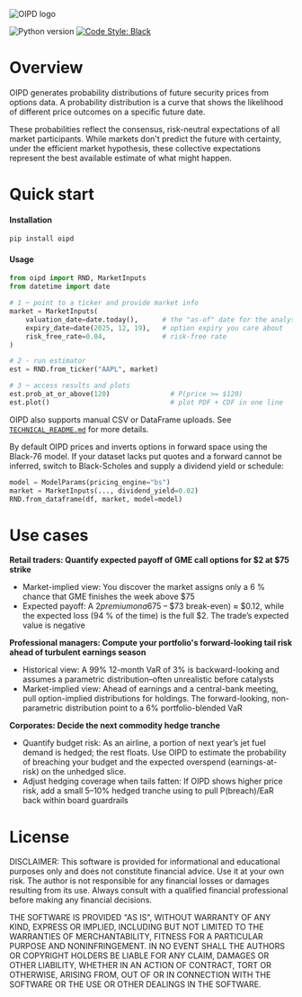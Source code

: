 ![OIPD logo](.meta/images/OIPD%20Logo.png)

![Python version](https://img.shields.io/badge/python-3.10-blue.svg)
[![Code Style: Black](https://img.shields.io/badge/code%20style-black-black.svg)](https://github.com/ambv/black)

# Overview

OIPD generates probability distributions of future security prices from options data. A probability distribution is a curve that shows the likelihood of different price outcomes on a specific future date.

These probabilities reflect the consensus, risk-neutral expectations of all market participants. While markets don't predict the future with certainty, under the efficient market hypothesis, these collective expectations represent the best available estimate of what might happen.

# Quick start

#### Installation
```bash
pip install oipd
```

#### Usage
```python
from oipd import RND, MarketInputs
from datetime import date

# 1 ─ point to a ticker and provide market info
market = MarketInputs(
    valuation_date=date.today(),      # the "as-of" date for the analysis
    expiry_date=date(2025, 12, 19),   # option expiry you care about
    risk_free_rate=0.04,              # risk-free rate
)

# 2 - run estimator
est = RND.from_ticker("AAPL", market)   

# 3 ─ access results and plots
est.prob_at_or_above(120)               # P(price >= $120)
est.plot()                              # plot PDF + CDF in one line
```

OIPD also supports manual CSV or DataFrame uploads. See [`TECHNICAL_README.md`](TECHNICAL_README.md) for more details.

By default OIPD prices and inverts options in forward space using the Black-76
model. If your dataset lacks put quotes and a forward cannot be inferred,
switch to Black-Scholes and supply a dividend yield or schedule:

```python
model = ModelParams(pricing_engine="bs")
market = MarketInputs(..., dividend_yield=0.02)
RND.from_dataframe(df, market, model=model)
```

# Use cases

**Retail traders: Quantify expected payoff of GME call options for $2 at $75 strike**

- Market-implied view: You discover the market assigns only a 6 % chance that GME finishes the week above $75
- Expected payoff: A $2 premium on a 6% event means the expected gain is 0.06 × ($75 – $73 break-even) ≈ $0.12, while the expected loss (94 % of the time) is the full $2. The trade’s expected value is negative

**Professional managers: Compute your portfolio's forward-looking tail risk ahead of turbulent earnings season**

- Historical view: A 99% 12-month VaR of 3% is backward-looking and assumes a parametric distribution–often unrealistic before catalysts
- Market-implied view: Ahead of earnings and a central-bank meeting, pull option-implied distributions for holdings. The forward-looking, non-parametric distribution point to a 6% portfolio-blended VaR

**Corporates: Decide the next commodity hedge tranche**

- Quantify budget risk: As an airline, a portion of next year’s jet fuel demand is hedged; the rest floats. Use OIPD to estimate the probability of breaching your budget and the expected overspend (earnings-at-risk) on the unhedged slice.
- Adjust hedging coverage when tails fatten: If OIPD shows higher price risk, add a small 5–10% hedged tranche using to pull P(breach)/EaR back within board guardrails

# License

DISCLAIMER: This software is provided for informational and educational purposes only and does not constitute financial advice. Use it at your own risk. The author is not responsible for any financial losses or damages resulting from its use. Always consult with a qualified financial professional before making any financial decisions.

THE SOFTWARE IS PROVIDED "AS IS", WITHOUT WARRANTY OF ANY KIND, EXPRESS OR IMPLIED, INCLUDING BUT NOT LIMITED TO THE WARRANTIES OF MERCHANTABILITY, FITNESS FOR A PARTICULAR PURPOSE AND NONINFRINGEMENT. IN NO EVENT SHALL THE AUTHORS OR COPYRIGHT HOLDERS BE LIABLE FOR ANY CLAIM, DAMAGES OR OTHER LIABILITY, WHETHER IN AN ACTION OF CONTRACT, TORT OR OTHERWISE, ARISING FROM, OUT OF OR IN CONNECTION WITH THE SOFTWARE OR THE USE OR OTHER DEALINGS IN THE SOFTWARE.
